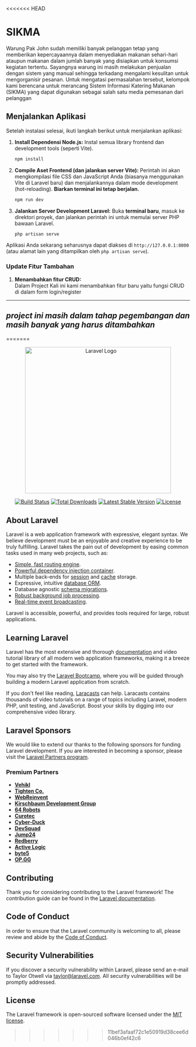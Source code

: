<<<<<<< HEAD
# SIKMA

Warung Pak John sudah memiliki banyak pelanggan tetap yang memberikan kepercayaannya dalam menyediakan makanan sehari-hari ataupun makanan dalam jumlah banyak yang disiapkan untuk konsumsi kegiatan tertentu. Sayangnya warung ini masih melakukan penjualan dengan sistem yang manual sehingga terkadang mengalami kesulitan untuk mengorganisir pesanan. Untuk mengatasi permasalahan tersebut, kelompok kami berencana untuk merancang Sistem Informasi Katering Makanan (SIKMA) yang dapat digunakan sebagai salah satu media pemesanan dari pelanggan 


## Menjalankan Aplikasi

Setelah instalasi selesai, ikuti langkah berikut untuk menjalankan aplikasi:

1.  **Install Dependensi Node.js:**
    Instal semua library frontend dan development tools (seperti Vite).
    ```bash
    npm install
    ```

2.  **Compile Aset Frontend (dan jalankan server Vite):**
    Perintah ini akan mengkompilasi file CSS dan JavaScript Anda (biasanya menggunakan Vite di Laravel baru) dan menjalankannya dalam mode development (hot-reloading). **Biarkan terminal ini tetap berjalan.**
    ```bash
    npm run dev
    ```

3.  **Jalankan Server Development Laravel:**
    Buka **terminal baru**, masuk ke direktori proyek, dan jalankan perintah ini untuk memulai server PHP bawaan Laravel.
    ```bash
    php artisan serve
    ```

Aplikasi Anda sekarang seharusnya dapat diakses di `http://127.0.0.1:8000` (atau alamat lain yang ditampilkan oleh `php artisan serve`).

### Update Fitur Tambahan

1. **Menambahkan fitur  CRUD:** <br>
Dalam Project Kali ini kami menambahkan fitur baru yaitu fungsi CRUD di dalam form login/register

---
## *project ini masih dalam tahap pegembangan dan masih banyak yang harus ditambahkan* ##
=======
<p align="center"><a href="https://laravel.com" target="_blank"><img src="https://raw.githubusercontent.com/laravel/art/master/logo-lockup/5%20SVG/2%20CMYK/1%20Full%20Color/laravel-logolockup-cmyk-red.svg" width="400" alt="Laravel Logo"></a></p>

<p align="center">
<a href="https://github.com/laravel/framework/actions"><img src="https://github.com/laravel/framework/workflows/tests/badge.svg" alt="Build Status"></a>
<a href="https://packagist.org/packages/laravel/framework"><img src="https://img.shields.io/packagist/dt/laravel/framework" alt="Total Downloads"></a>
<a href="https://packagist.org/packages/laravel/framework"><img src="https://img.shields.io/packagist/v/laravel/framework" alt="Latest Stable Version"></a>
<a href="https://packagist.org/packages/laravel/framework"><img src="https://img.shields.io/packagist/l/laravel/framework" alt="License"></a>
</p>

## About Laravel

Laravel is a web application framework with expressive, elegant syntax. We believe development must be an enjoyable and creative experience to be truly fulfilling. Laravel takes the pain out of development by easing common tasks used in many web projects, such as:

- [Simple, fast routing engine](https://laravel.com/docs/routing).
- [Powerful dependency injection container](https://laravel.com/docs/container).
- Multiple back-ends for [session](https://laravel.com/docs/session) and [cache](https://laravel.com/docs/cache) storage.
- Expressive, intuitive [database ORM](https://laravel.com/docs/eloquent).
- Database agnostic [schema migrations](https://laravel.com/docs/migrations).
- [Robust background job processing](https://laravel.com/docs/queues).
- [Real-time event broadcasting](https://laravel.com/docs/broadcasting).

Laravel is accessible, powerful, and provides tools required for large, robust applications.

## Learning Laravel

Laravel has the most extensive and thorough [documentation](https://laravel.com/docs) and video tutorial library of all modern web application frameworks, making it a breeze to get started with the framework.

You may also try the [Laravel Bootcamp](https://bootcamp.laravel.com), where you will be guided through building a modern Laravel application from scratch.

If you don't feel like reading, [Laracasts](https://laracasts.com) can help. Laracasts contains thousands of video tutorials on a range of topics including Laravel, modern PHP, unit testing, and JavaScript. Boost your skills by digging into our comprehensive video library.

## Laravel Sponsors

We would like to extend our thanks to the following sponsors for funding Laravel development. If you are interested in becoming a sponsor, please visit the [Laravel Partners program](https://partners.laravel.com).

### Premium Partners

- **[Vehikl](https://vehikl.com/)**
- **[Tighten Co.](https://tighten.co)**
- **[WebReinvent](https://webreinvent.com/)**
- **[Kirschbaum Development Group](https://kirschbaumdevelopment.com)**
- **[64 Robots](https://64robots.com)**
- **[Curotec](https://www.curotec.com/services/technologies/laravel/)**
- **[Cyber-Duck](https://cyber-duck.co.uk)**
- **[DevSquad](https://devsquad.com/hire-laravel-developers)**
- **[Jump24](https://jump24.co.uk)**
- **[Redberry](https://redberry.international/laravel/)**
- **[Active Logic](https://activelogic.com)**
- **[byte5](https://byte5.de)**
- **[OP.GG](https://op.gg)**

## Contributing

Thank you for considering contributing to the Laravel framework! The contribution guide can be found in the [Laravel documentation](https://laravel.com/docs/contributions).

## Code of Conduct

In order to ensure that the Laravel community is welcoming to all, please review and abide by the [Code of Conduct](https://laravel.com/docs/contributions#code-of-conduct).

## Security Vulnerabilities

If you discover a security vulnerability within Laravel, please send an e-mail to Taylor Otwell via [taylor@laravel.com](mailto:taylor@laravel.com). All security vulnerabilities will be promptly addressed.

## License

The Laravel framework is open-sourced software licensed under the [MIT license](https://opensource.org/licenses/MIT).
>>>>>>> 11bef3afaaf72c1e50919d38cee6d046b0ef42c6
